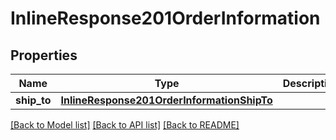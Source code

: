 # InlineResponse201OrderInformation

## Properties
Name | Type | Description | Notes
------------ | ------------- | ------------- | -------------
**ship_to** | [**InlineResponse201OrderInformationShipTo**](InlineResponse201OrderInformationShipTo.md) |  | [optional] 

[[Back to Model list]](../README.md#documentation-for-models) [[Back to API list]](../README.md#documentation-for-api-endpoints) [[Back to README]](../README.md)


